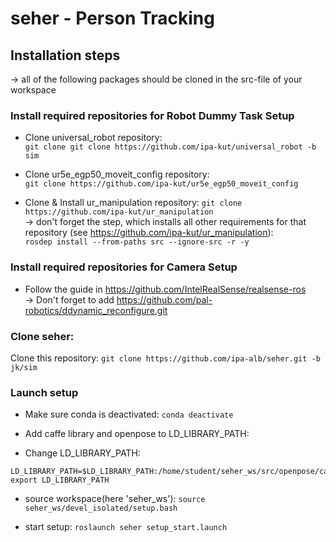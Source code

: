 # seher - Person Tracking

## Installation steps

&rarr; all of the following packages should be cloned in the src-file of your workspace

### Install required repositories for Robot Dummy Task Setup

* Clone universal_robot repository: </br>
```git clone git clone https://github.com/ipa-kut/universal_robot -b sim```

* Clone ur5e_egp50_moveit_config repository: </br>
```git clone https://github.com/ipa-kut/ur5e_egp50_moveit_config```

* Clone & Install ur_manipulation repository: ```git clone https://github.com/ipa-kut/ur_manipulation ``` </br>
&rarr; don't forget the step, which installs all other requirements for that repository (see https://github.com/ipa-kut/ur_manipulation):</br>
```rosdep install --from-paths src --ignore-src -r -y```

### Install required repositories for Camera Setup

* Follow the guide in https://github.com/IntelRealSense/realsense-ros </br>
&rarr; Don't forget to add https://github.com/pal-robotics/ddynamic_reconfigure.git

### Clone seher:

Clone this repository: ```git clone https://github.com/ipa-alb/seher.git -b jk/sim```

### Launch setup
* Make sure conda is deactivated: ```conda deactivate```

* Add caffe library and openpose to LD_LIBRARY_PATH: 
* Change LD_LIBRARY_PATH:
```
LD_LIBRARY_PATH=$LD_LIBRARY_PATH:/home/student/seher_ws/src/openpose/caffe/lib/:/home/student/seher_ws/src/openpose/src/openpose/ 
export LD_LIBRARY_PATH
```
* source workspace(here 'seher_ws'): ```source seher_ws/devel_isolated/setup.bash```

* start setup: ```roslaunch seher setup_start.launch```




